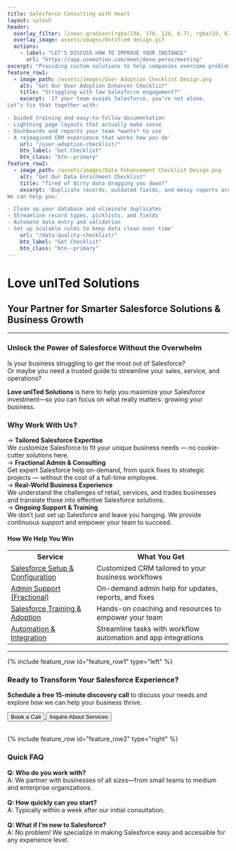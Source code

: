 ```yaml
---
title: Salesforce Consulting with Heart
layout: splash
header:
  overlay_filter: linear-gradient(rgba(194, 178, 128, 0.7), rgba(19, 63, 105, 0.7))
  overlay_image: assets/images/Untitled design.gif
  actions:
    - label: "LET'S DISCUSS HOW TO IMPROVE YOUR INSTANCE"
      url: "https://app.usemotion.com/meet/devo-perez/meeting"
excerpt: "Providing custom solutions to help companies overcome problems and gain the most from their CRM."
feature_row1:
  - image_path: /assets/images/User Adoption Checklist Design.png
    alt: "Get Our User Adoption Enhancer Checklist"
    title: "Struggling with low Salesforce engagement?"
    excerpt: 'If your team avoids Salesforce, you’re not alone.  
Let’s fix that together with:

- Guided training and easy-to-follow documentation
- Lightning page layouts that actually make sense
- Dashboards and reports your team *wants* to use
- A reimagined CRM experience that works how you do'
    url: "/user-adoption-checklist/"
    btn_label: "Get Checklist"
    btn_class: "btn--primary"
feature_row2:
  - image_path: /assets/images/Data Enhancement Checklist Design.png
    alt: "Get Our Data Enrichment Checklist"
    title: "Tired of dirty data dragging you down?"
    excerpt: 'Duplicate records, outdated fields, and messy reports aren’t just annoying—they cost time and money.  
We can help you:

- Clean up your database and eliminate duplicates
- Streamline record types, picklists, and fields
- Automate data entry and validation
- Set up scalable rules to keep data clean over time'
    url: "/data-quality-checklist/"
    btn_label: "Get Checklist"
    btn_class: "btn--primary"
---
```


# Love unITed Solutions

## Your Partner for Smarter Salesforce Solutions & Business Growth

---

### Unlock the Power of Salesforce Without the Overwhelm

Is your business struggling to get the most out of Salesforce?  
Or maybe you need a trusted guide to streamline your sales, service, and operations?  

**Love unITed Solutions** is here to help you maximize your Salesforce investment—so you can focus on what really matters: growing your business.

<div class="grid__wrapper">
  <div class="grid__item one-half">
    <h3>Why Work With Us?</h3>
    <p>→ <strong>Tailored Salesforce Expertise</strong><br>  
    We customize Salesforce to fit your unique business needs — no cookie-cutter solutions here.  
    <br>
      → <strong>Fractional Admin & Consulting</strong><br> 
  Get expert Salesforce help on-demand, from quick fixes to strategic projects — without the cost of a full-time employee.
    <br>
      → <strong>Real-World Business Experience</strong><br>
  We understand the challenges of retail, services, and trades businesses and translate those into effective Salesforce solutions.
    <br>
      → <strong>Ongoing Support & Training</strong><br>  
  We don’t just set up Salesforce and leave you hanging. We provide continuous support and empower your team to succeed.
  </div>
  <div class="grid__item one-half">
    <h4>How We Help You Win</h4>
    <table>
      <tr>
        <th>Service</th>
        <th>What You Get</th>
      </tr>
      <tr>
        <td><a href="https://www.loveunited.solutions/our-services/#:~:text=%F0%9F%9A%80%20Quick%2DStart%20Salesforce%20Setup">Salesforce Setup & Configuration</a></td>
        <td>Customized CRM tailored to your business workflows</td>
      </tr>
      <tr>
        <td><a href="https://www.loveunited.solutions/our-services/#:~:text=%F0%9F%94%84%20Admin%20Support%20%26%20Enhancements">Admin Support (Fractional)</a></td>
        <td>On-demand admin help for updates, reports, and fixes</td>
      </tr>
      <tr>
        <td><a href="https://app.usemotion.com/meet/devo-perez/meeting">Salesforce Training & Adoption</a></td>
        <td>Hands-on coaching and resources to empower your team</td>
      </tr>
      <tr>
        <td><a href="https://app.usemotion.com/meet/devo-perez/meeting">Automation & Integration</a></td>
        <td>Streamline tasks with workflow automation and app integrations</td>
      </tr>
    </table>
    
  </div>
</div>

<hr>
{% include feature_row id="feature_row1" type="left" %}

<h3 class="centered"> Ready to Transform Your Salesforce Experience?</h3>

<p class="centered"> <strong>Schedule a free 15-minute discovery call</strong> to discuss your needs and explore how we can help your business thrive.</p>

<div class="button-container">
  <a href="https://app.usemotion.com/meet/devo-perez/meeting?d=15" target="_blank" rel="noopener noreferrer">
    <button class="large-centered-button">Book a Call</button>
  </a>
  <a href="#" onclick="openForm(); return false;">
    <button class="large-centered-button">Inquire About Services</button>
  </a>
</div><br>

{% include feature_row id="feature_row2" type="right" %}

<h3 class="centered"> Quick FAQ </h3>

<p class="centered"><strong>Q: Who do you work with?</strong><br> 
A: We partner with businesses of all sizes—from small teams to medium and enterprise organizations.<br>
<br>
<strong>Q: How quickly can you start?</strong><br>
A: Typically within a week after our initial consultation.<br>
<br>
<strong>Q: What if I’m new to Salesforce?</strong><br>
A: No problem! We specialize in making Salesforce easy and accessible for any experience level.
</p>

<meta name="description" content="love united Solutions, LLC offers personalized Salesforce consulting services to help companies maximize their CRM investment through user adoption, analytics, and tailored solutions.">

<meta property="og:title" content="Salesforce Consulting with Heart | love united Solutions, LLC">
<meta property="og:description" content="Personalized Salesforce consulting to maximize your CRM investment.">
<meta property="og:type" content="website">
<meta property="og:url" content="https://www.loveunited.solutions/">
<meta property="og:image" content="https://www.loveunited.solutions/assets/images/Large-Logo.png">

<meta name="twitter:card" content="summary_large_image">
<meta name="twitter:title" content="Salesforce Consulting with Heart">
<meta name="twitter:description" content="Personalized Salesforce consulting to maximize your CRM investment.">
<meta name="twitter:image" content="https://www.loveunited.solutions/assets/images/Large-Logo.png">
